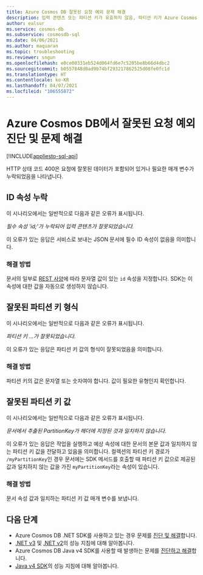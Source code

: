 ```yaml
---
title: Azure Cosmos DB 잘못된 요청 예외 문제 해결
description: 입력 콘텐츠 또는 파티션 키가 유효하지 않음, 파티션 키가 Azure Cosmos DB와 일치하지 않는 등 잘못된 요청 예외를 진단하고 해결하는 방법을 알아봅니다.
author: ealsur
ms.service: cosmos-db
ms.subservice: cosmosdb-sql
ms.date: 04/06/2021
ms.author: maquaran
ms.topic: troubleshooting
ms.reviewer: sngun
ms.openlocfilehash: e0ce00331eb524d064fd6e7c5205be8b66d4dbc2
ms.sourcegitcommit: b0557848d0ad9b74bf293217862525d08fe0fc1d
ms.translationtype: HT
ms.contentlocale: ko-KR
ms.lasthandoff: 04/07/2021
ms.locfileid: "106555872"
---
```

# <a name="diagnose-and-troubleshoot-bad-request-exceptions-in-azure-cosmos-db"></a>Azure Cosmos DB에서 잘못된 요청 예외 진단 및 문제 해결
[!INCLUDE[appliesto-sql-api](includes/appliesto-sql-api.md)]

HTTP 상태 코드 400은 요청에 잘못된 데이터가 포함되어 있거나 필요한 매개 변수가 누락되었음을 나타냅니다.

## <a name="missing-the-id-property"></a><a name="missing-id-property"></a>ID 속성 누락
이 시나리오에서는 일반적으로 다음과 같은 오류가 표시됩니다.

*필수 속성 'id;'가 누락되어 입력 콘텐츠가 잘못되었습니다.*

이 오류가 있는 응답은 서비스로 보내는 JSON 문서에 필수 ID 속성이 없음을 의미합니다.

### <a name="solution"></a>해결 방법
문서의 일부로 [REST 사양](/rest/api/cosmos-db/documents)에 따라 문자열 값이 있는 `id` 속성을 지정합니다. SDK는 이 속성에 대한 값을 자동으로 생성하지 않습니다.

## <a name="invalid-partition-key-type"></a><a name="invalid-partition-key-type"></a> 잘못된 파티션 키 형식
이 시나리오에서는 일반적으로 다음과 같은 오류가 표시됩니다.

*파티션 키 ...가 잘못되었습니다.*

이 오류가 있는 응답은 파티션 키 값의 형식이 잘못되었음을 의미합니다.

### <a name="solution"></a>해결 방법
파티션 키의 값은 문자열 또는 숫자여야 합니다. 값이 필요한 유형인지 확인합니다.

## <a name="wrong-partition-key-value"></a><a name="wrong-partition-key-value"></a>잘못된 파티션 키 값
이 시나리오에서는 일반적으로 다음과 같은 오류가 표시됩니다.

*문서에서 추출된 PartitionKey가 헤더에 지정된 것과 일치하지 않습니다.*

이 오류가 있는 응답은 작업을 실행하고 예상 속성에 대한 문서의 본문 값과 일치하지 않는 파티션 키 값을 전달하고 있음을 의미합니다. 컬렉션의 파티션 키 경로가 `/myPartitionKey`인 경우 문서에는 SDK 메서드를 호출할 때 파티션 키 값으로 제공된 값과 일치하지 않는 값을 가진 `myPartitionKey`라는 속성이 있습니다.

### <a name="solution"></a>해결 방법
문서 속성 값과 일치하는 파티션 키 값 매개 변수를 보냅니다.

## <a name="next-steps"></a>다음 단계
* Azure Cosmos DB .NET SDK를 사용하고 있는 경우 문제를 [진단 및 해결](troubleshoot-dot-net-sdk.md)합니다.
* [.NET v3](performance-tips-dotnet-sdk-v3-sql.md) 및 [.NET v2](performance-tips.md)의 성능 지침에 대해 알아봅니다.
* Azure Cosmos DB Java v4 SDK를 사용할 때 발생하는 문제를 [진단하고 해결](troubleshoot-java-sdk-v4-sql.md)합니다.
* [Java v4 SDK](performance-tips-java-sdk-v4-sql.md)의 성능 지침에 대해 알아봅니다.
